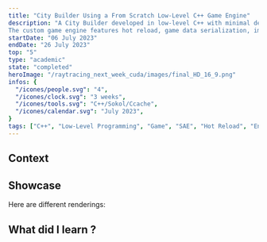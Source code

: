 ```yaml
---
title: "City Builder Using a From Scratch Low-Level C++ Game Engine"
description: "A City Builder developed in low-level C++ with minimal dependencies.
The custom game engine features hot reload, game data serialization, image, UI, and text rendering, audio decoding and playback, and a built-in tile editor."
startDate: "06 July 2023"
endDate: "26 July 2023"
top: "5"
type: "academic"
state: "completed"
heroImage: "/raytracing_next_week_cuda/images/final_HD_16_9.png"
infos: {
  "/icones/people.svg": "4",
  "/icones/clock.svg": "3 weeks",
  "/icones/tools.svg": "C++/Sokol/Ccache",
  "/icones/calendar.svg": "July 2023",
}
tags: ["C++", "Low-Level Programming", "Game", "SAE", "Hot Reload", "Engine", "Group"]
---
```


## Context

## Showcase

Here are different renderings:
<div style="text-align:center">
  <img src="/raytracing_one_weekend_cuda/images/final_16min.png" alt="" />
  <img src="/raytracing_next_week_cuda/images/final_HD.png" alt="" />
  <p style="margin-top: -30px"><em></em></p>
</div>

## What did I learn ?